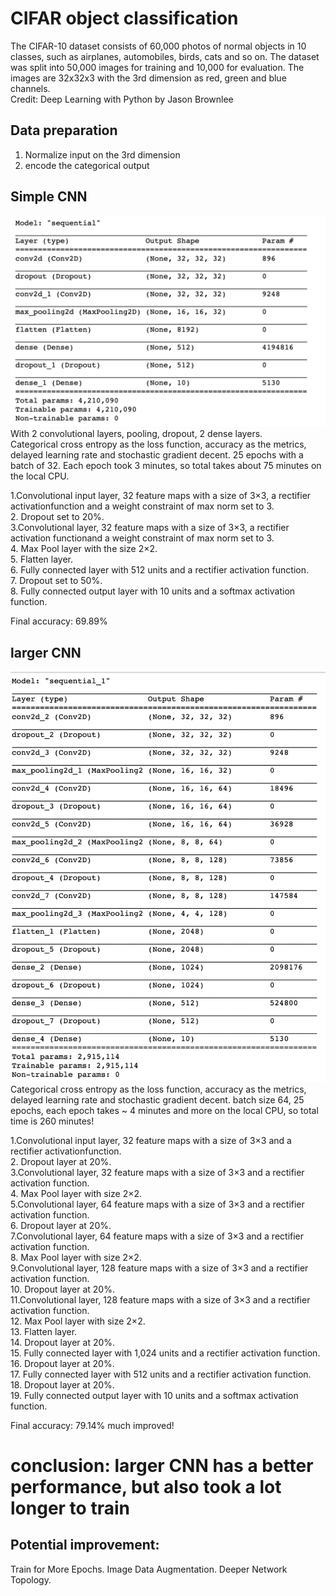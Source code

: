 # CIFAR object classification
The CIFAR-10 dataset consists of 60,000 photos of normal objects in 10 classes, such as airplanes, automobiles, birds, cats and so on. The dataset was split into 50,000 images for training and 10,000 for evaluation. The images are 32x32x3 with the 3rd dimension as red, green and blue channels.  
Credit: Deep Learning with Python by Jason Brownlee  

## Data preparation
1. Normalize input on the 3rd dimension
2. encode the categorical output

## Simple CNN
![CIFAR_CNN](https://github.com/sindhri/CIFAR10/blob/master/doc/img1.png) 
With 2 convolutional layers, pooling, dropout, 2 dense layers.  
Categorical cross entropy as the loss function, accuracy as the metrics, delayed learning rate and stochastic gradient decent.
25 epochs with a batch of 32. Each epoch took 3 minutes, so total takes about 75 minutes on the local CPU.

1.Convolutional input layer,  32 feature maps with a size of 3×3,  a rectifier activationfunction and a weight constraint of max norm set to 3.  
2.  Dropout set to 20%.  
3.Convolutional layer, 32 feature maps with a size of 3×3, a rectifier activation functionand a weight constraint of max norm set to 3.  
4.  Max Pool layer with the size 2×2.  
5.  Flatten layer.  
6.  Fully connected layer with 512 units and a rectifier activation function.  
7.  Dropout set to 50%.  
8.  Fully connected output layer with 10 units and a softmax activation function.  

Final accuracy: 69.89%


## larger CNN
![CIFAR_CNN_larger](https://github.com/sindhri/CIFAR10/blob/master/doc/img2.png)  
Categorical cross entropy as the loss function, accuracy as the metrics, delayed learning rate and stochastic gradient decent.
batch size 64, 25 epochs, each epoch takes ~ 4 minutes and more on the local CPU, so total time is 260 minutes!

1.Convolutional input layer, 32 feature maps with a size of 3×3 and a rectifier activationfunction.  
2.  Dropout layer at 20%.  
3.Convolutional layer, 32 feature maps with a size of 3×3 and a rectifier activation function.  
4.  Max Pool layer with size 2×2.  
5.Convolutional layer, 64 feature maps with a size of 3×3 and a rectifier activation function.  
6.  Dropout layer at 20%.  
7.Convolutional layer, 64 feature maps with a size of 3×3 and a rectifier activation function.  
8.  Max Pool layer with size 2×2.  
9.Convolutional layer, 128 feature maps with a size of 3×3 and a rectifier activation function.  
10.  Dropout layer at 20%.  
11.Convolutional layer, 128 feature maps with a size of 3×3 and a rectifier activation function.  
12.  Max Pool layer with size 2×2.  
13.  Flatten layer.  
14.  Dropout layer at 20%.  
15.  Fully connected layer with 1,024 units and a rectifier activation function.  
16.  Dropout layer at 20%.  
17.  Fully connected layer with 512 units and a rectifier activation function.  
18.  Dropout layer at 20%.  
19.  Fully connected output layer with 10 units and a softmax activation function.  

Final accuracy: 79.14% much improved!

# conclusion: larger CNN has a better performance, but also took a lot longer to train

## Potential improvement:
Train for More Epochs. 
Image Data Augmentation. 
Deeper Network Topology. 

